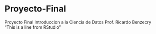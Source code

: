 # Proyecto-Final
Proyecto Final Introduccion a la Ciencia de Datos Prof. Ricardo Benzecry
“This is a line from RStudio”